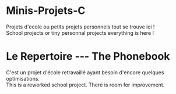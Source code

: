 # Minis-Projets-C
Projets d'ecole ou petits projets personnels tout se trouve ici !  
School projects or tiny personnal projects everything is here !
# Le Repertoire --- The Phonebook
C'est un projet d'école retravaillé ayant besoin d'encore quelques optimisations.  
This is a reworked school project. There is room for improvement.
